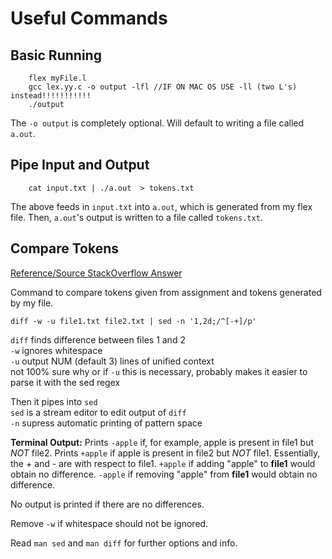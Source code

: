# Useful Commands

## Basic Running

```
    flex myFile.l
    gcc lex.yy.c -o output -lfl //IF ON MAC OS USE -ll (two L's) instead!!!!!!!!!!!
    ./output
```

The `-o output` is completely optional.  Will default to writing a file called `a.out`.

## Pipe Input and Output
```
    cat input.txt | ./a.out  > tokens.txt
```
The above feeds in `input.txt` into `a.out`, which is generated from my flex file.  Then, `a.out`'s output is written to a file called `tokens.txt`.

## Compare Tokens

[Reference/Source StackOverflow Answer](https://stackoverflow.com/a/8582530)

Command to compare tokens given from assignment and tokens generated by my file.

```
diff -w -u file1.txt file2.txt | sed -n '1,2d;/^[-+]/p'
```

`diff` finds difference between files 1 and 2  
`-w` ignores whitespace   
`-u` output NUM (default 3) lines of unified context  
not 100% sure why or if `-u` this is necessary, probably makes it easier to parse it with the sed regex

Then it pipes into `sed`  
`sed` is a stream editor to edit output of `diff`  
`-n` supress automatic printing of pattern space  


**Terminal Output:** Prints `-apple` if, for example, apple is present in file1 but *NOT* file2.  Prints `+apple` if apple is present in file2 but *NOT* file1.  Essentially, the + and - are with respect to file1. `+apple` if adding "apple" to **file1** would obtain no difference.  `-apple` if removing "apple" from **file1** would obtain no difference.

No output is printed if there are no differences.

Remove `-w` if whitespace should not be ignored.

Read `man sed` and `man diff` for further options and info.